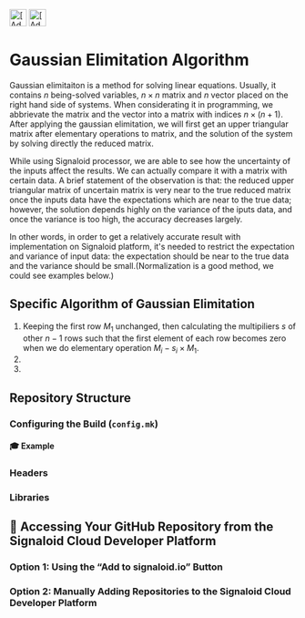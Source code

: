 [<img src="https://assets.signaloid.io/add-to-signaloid-cloud-logo-dark-v6.png#gh-dark-mode-only" alt="[Add to signaloid.io]" height="30">](https://signaloid.io/repositories?connect=https://github.com/signaloid/Signaloid-Demo-General-C#gh-dark-mode-only)
[<img src="https://assets.signaloid.io/add-to-signaloid-cloud-logo-light-v6.png#gh-light-mode-only" alt="[Add to signaloid.io]" height="30">](https://signaloid.io/repositories?connect=https://github.com/signaloid/Signaloid-Demo-General-C#gh-light-mode-only)

# Gaussian Elimitation Algorithm
Gaussian elimitaiton is a method for solving linear equations. Usually, it contains $n$ being-solved variables, $n\times n$ matrix and $n$ vector placed on the right hand side of systems. When considerating it in programming, we abbrievate the matrix and the vector into a matrix with indices $n\times (n+1)$. After applying the gaussian elimitation, we will first get an upper triangular matrix after elementary operations to matrix, and the solution of the system by solving directly the reduced matrix. 

While using Signaloid processor, we are able to see how the uncertainty of the inputs affect the results. We can actually compare it with a matrix with certain data. A brief statement of the observation is that: the reduced upper triangular matrix of uncertain matrix is very near to the true reduced matrix once the inputs data have the expectations which are near to the true data; however, the solution depends highly on the variance of the iputs data, and once the variance is too high, the accuracy decreases largely.

In other words, in order to get a relatively accurate result with implementation on Signaloid platform, it's needed to restrict the expectation and variance of input data: the expectation should be near to the true data and the variance should be small.(Normalization is a good method, we could see examples below.)
## Specific Algorithm of Gaussian Elimitation
1. Keeping the first row $M_{1}$ unchanged, then calculating the multipiliers $s$ of other $n-1$ rows such that the first element of each row becomes zero when we do elementary operation $M_{i}-s_{i}\times M_{1}$.
2. 
3. 

## Repository Structure


### Configuring the Build (`config.mk`)



#### 🎓 Example




### Headers


### Libraries


## 🍰 Accessing Your GitHub Repository from the Signaloid Cloud Developer Platform


### Option 1:  Using the “Add to signaloid.io” Button


### Option 2: Manually Adding Repositories to the Signaloid Cloud Developer Platform

